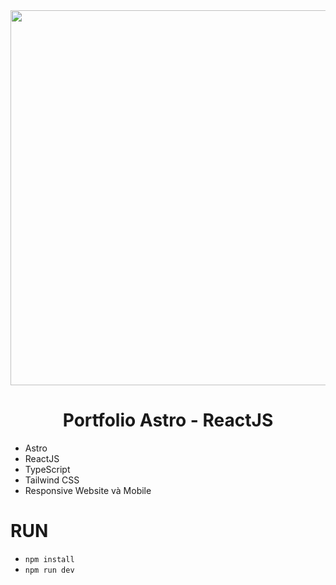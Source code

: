<div align="center">
  <img src="https://pbs.twimg.com/media/FPRN6BCWYBQ5eiD?format=jpg&name=4096x4096" width="600" />
</div>
 
<div align="center">
  <h1>Portfolio Astro - ReactJS</h1>
</div>

- Astro
- ReactJS
- TypeScript
- Tailwind CSS
- Responsive Website và Mobile

# RUN
- `npm install`
- `npm run dev`
